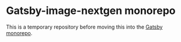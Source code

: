 # Gatsby-image-nextgen monorepo

This is a temporary repository before moving this into the [Gatsby monorepo](https://github.com/gatsbyjs/gatsby/).
